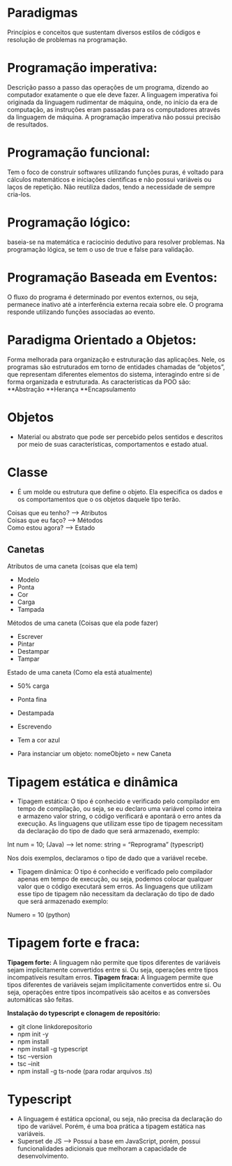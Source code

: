 # Paradigmas
Princípios e conceitos que sustentam diversos estilos de códigos e resolução de problemas na programação.

# Programação imperativa: 
Descrição passo a passo das operações de um programa, dizendo ao computador exatamente o que ele deve fazer. A linguagem imperativa foi originada da linguagem rudimentar de máquina, onde, no início da era de computação, as instruções eram passadas para os computadores através da linguagem de máquina. A programação imperativa não possui precisão de resultados.

# Programação funcional: 
Tem o foco de construir softwares utilizando funções puras, é voltado para cálculos matemáticos e iniciações cientificas e não possui variáveis ou laços de repetição. Não reutiliza dados, tendo a necessidade de sempre cria-los.

# Programação lógico: 
baseia-se na matemática e raciocínio dedutivo para resolver problemas. Na programação lógica, se tem o uso de true e false para validação.

# Programação Baseada em Eventos: 
O fluxo do programa é determinado por eventos externos, ou seja, permanece inativo até a interferência externa recaia sobre ele. O programa responde utilizando funções associadas ao evento.

# Paradigma Orientado a Objetos: 
Forma melhorada para organização e estruturação das aplicações. Nele, os programas são estruturados em torno de entidades chamadas de “objetos”, que representam diferentes elementos do sistema, interagindo entre si de forma organizada e estruturada. As características da POO são:
**Abstração
**Herança
**Encapsulamento

# Objetos
* Material ou abstrato que pode ser percebido pelos sentidos e descritos por meio de suas características, comportamentos e estado atual.

# Classe
* É um molde ou estrutura que define o objeto. Ela especifica os dados e os comportamentos que o os objetos daquele tipo terão. 

Coisas que eu tenho? --> Atributos  
Coisas que eu faço? --> Métodos  
Como estou agora? --> Estado  

## Canetas
Atributos de uma caneta (coisas que ela tem)
* Modelo
* Ponta
* Cor
* Carga
* Tampada

Métodos de uma caneta (Coisas que ela pode fazer)
* Escrever
* Pintar
* Destampar
* Tampar

Estado de uma caneta (Como ela está atualmente)
* 50% carga
* Ponta fina
* Destampada
* Escrevendo
* Tem a cor azul

* Para instanciar um objeto: nomeObjeto = new Caneta

# Tipagem estática e dinâmica
* Tipagem estática: O tipo é conhecido e verificado pelo compilador em tempo de compilação, ou seja, se eu declaro uma variável como inteira e armazeno valor string, o código verificará e apontará o erro antes da execução. As linguagens que utilizam esse tipo de tipagem necessitam da declaração do tipo de dado que será armazenado, exemplo:  

Int num = 10; (Java) --> let nome: string = “Reprograma” (typescript)  

Nos dois exemplos, declaramos o tipo de dado que a variável recebe.

* Tipagem dinâmica: O tipo é conhecido e verificado pelo compilador apenas em tempo de execução, ou seja, podemos colocar qualquer valor que o código executará sem erros. As linguagens que utilizam esse tipo de tipagem não necessitam da declaração do tipo de dado que será armazenado exemplo:  

Numero = 10 (python)
 

# Tipagem forte e fraca:
__Tipagem forte:__ A linguagem não permite que tipos diferentes de variáveis sejam implicitamente convertidos entre si. Ou seja, operações entre tipos incompatíveis resultam erros.
__Tipagem fraca:__ A linguagem permite que tipos diferentes de variáveis sejam implicitamente convertidos entre si. Ou seja, operações entre tipos incompatíveis são aceitos e as conversões automáticas são feitas.
 
__Instalação do typescript e clonagem de repositório:__
* git clone linkdorepositorio 
* npm init -y
* npm install
* npm install -g typescript
* tsc –version
* tsc –init
* npm install -g ts-node (para rodar arquivos .ts)

# Typescript
* A linguagem é estática opcional, ou seja, não precisa da declaração do tipo de variável. Porém, é uma boa prática a tipagem estática nas variáveis.
* Superset de JS --> Possui a base em JavaScript, porém, possui funcionalidades adicionais que melhoram a capacidade de desenvolvimento.
